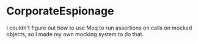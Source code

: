 # CorporateEspionage
I couldn't figure out how to use Moq to run assertions on calls on mocked objects, so I made my own mocking system to do that.

